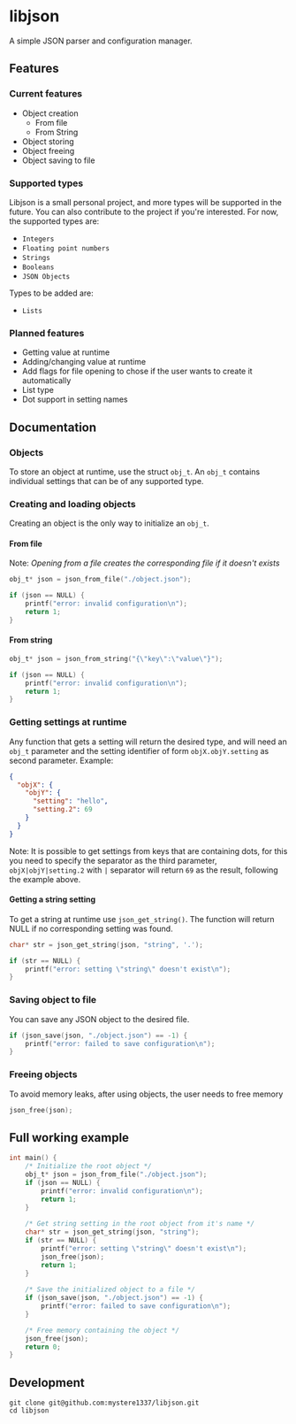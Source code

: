 # libjson

A simple JSON parser and configuration manager.

## Features

### Current features

- Object creation
  - From file
  - From String
- Object storing
- Object freeing
- Object saving to file

### Supported types

Libjson is a small personal project, and more types will be supported in the future.
You can also contribute to the project if you're interested. For now, the supported types are:
- `Integers`
- `Floating point numbers`
- `Strings`
- `Booleans`
- `JSON Objects`

Types to be added are:
- `Lists`

### Planned features

- Getting value at runtime
- Adding/changing value at runtime
- Add flags for file opening to chose if the user wants to create it automatically
- List type
- Dot support in setting names

## Documentation

### Objects

To store an object at runtime, use the struct `obj_t`. An `obj_t` contains individual settings that can be of any supported type.

### Creating and loading objects

Creating an object is the only way to initialize an `obj_t`.

#### From file

Note: *Opening from a file creates the corresponding file if it doesn't exists*

```c
obj_t* json = json_from_file("./object.json");

if (json == NULL) {
    printf("error: invalid configuration\n");
    return 1;
}
```

#### From string

```c
obj_t* json = json_from_string("{\"key\":\"value\"}");

if (json == NULL) {
    printf("error: invalid configuration\n");
    return 1;
}
```

### Getting settings at runtime

Any function that gets a setting will return the desired type, and will need an `obj_t` parameter and the setting identifier of form `objX.objY.setting` as second parameter. Example:

```json
{
  "objX": {
    "objY": {
      "setting": "hello",
      "setting.2": 69
    }
  }
}
```

Note: It is possible to get settings from keys that are containing dots, for this you need to specify the separator as the third parameter, `objX|objY|setting.2` with `|` separator will return `69` as the result, following the example above.

#### Getting a string setting

To get a string at runtime use `json_get_string()`. The function will return NULL if no corresponding setting was found.

```c
char* str = json_get_string(json, "string", '.');

if (str == NULL) {
    printf("error: setting \"string\" doesn't exist\n");
}
```

### Saving object to file

You can save any JSON object to the desired file.

```c
if (json_save(json, "./object.json") == -1) {
    printf("error: failed to save configuration\n");
}
```

### Freeing objects

To avoid memory leaks, after using objects, the user needs to free memory

```c
json_free(json);
```

## Full working example

```c
int main() {
    /* Initialize the root object */
    obj_t* json = json_from_file("./object.json");
    if (json == NULL) {
        printf("error: invalid configuration\n");
        return 1;
    }
    
    /* Get string setting in the root object from it's name */
    char* str = json_get_string(json, "string");
    if (str == NULL) {
        printf("error: setting \"string\" doesn't exist\n");
        json_free(json);
        return 1;
    }
    
    /* Save the initialized object to a file */
    if (json_save(json, "./object.json") == -1) {
        printf("error: failed to save configuration\n");
    }

    /* Free memory containing the object */
    json_free(json);
    return 0;
}
```

## Development

```shell
git clone git@github.com:mystere1337/libjson.git
cd libjson
```